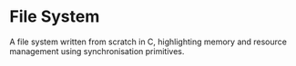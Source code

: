 # File System
A file system written from scratch in C, highlighting memory and resource management using synchronisation primitives. 
